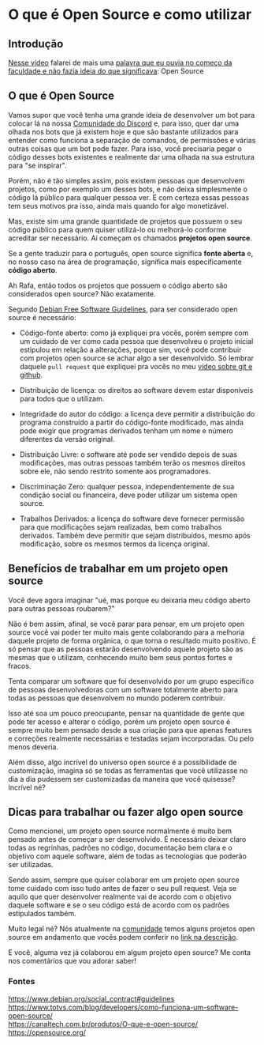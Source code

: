 # O que é Open Source e como utilizar

## Introdução

[Nesse vídeo](https://youtu.be/WVymQIlNpAQ) falarei de mais uma [palavra que eu ouvia no começo da faculdade e não fazia ideia do que significava](https://www.youtube.com/watch?v=dp0zB4n3MUs&list=PLhkO7OMKgT_oXQtrM2JjR-AzH0-v4kRzn): Open Source

## O que é Open Source

Vamos supor que você tenha uma grande ideia de desenvolver um bot para colocar lá na nossa [Comunidade do Discord](https://discord.gg/pDbY76q8Qf) e, para isso, quer dar uma olhada nos bots que já existem hoje e que são bastante utilizados para entender como funciona a separação de comandos, de permissões e várias outras coisas que um bot pode fazer. Para isso, você precisaria pegar o código desses bots existentes e realmente dar uma olhada na sua estrutura para "se inspirar".

Porém, não é tão simples assim, pois existem pessoas que desenvolvem projetos, como por exemplo um desses bots, e não deixa simplesmente o código lá público para qualquer pessoa ver. E com certeza essas pessoas tem seus motivos pra isso, ainda mais quando for algo monetizável.

Mas, existe sim uma grande quantidade de projetos que possuem o seu código público para quem quiser utilizá-lo ou melhorá-lo conforme acreditar ser necessário. Aí começam os chamados **projetos open source**.

Se a gente traduzir para o português, open source significa **fonte aberta** e, no nosso caso na área de programação, significa mais especificamente **código aberto**. 

Ah Rafa, então todos os projetos que possuem o código aberto são considerados open source? Não exatamente.

Segundo [Debian Free Software Guidelines](https://www.debian.org/social_contract#guidelines), para ser considerado open source é necessário: 

* Código-fonte aberto: como já expliquei pra vocês, porém sempre com um cuidado de ver como cada pessoa que desenvolveu o projeto inicial estipulou em relação a alterações, porque sim, você pode contribuir com projetos open source se achar algo a ser desenvolvido. Só lembrar daquele `pull request` que expliquei pra vocês no meu [vídeo sobre git e github](https://www.youtube.com/watch?v=UBAX-13g8OM&list=PLhkO7OMKgT_rqwGYldqcFxyN4yjFgmDh8).

* Distribuição de licença: os direitos ao software devem estar disponíveis para todos que o utilizam.

* Integridade do autor do código: a licença deve permitir a distribuição do programa construído a partir do código-fonte modificado, mas ainda pode exigir que programas derivados tenham um nome e número diferentes da versão original.

* Distribuição Livre: o software até pode ser vendido depois de suas modificações, mas outras pessoas também terão os mesmos direitos sobre ele, não sendo restrito somente aos programadores.

* Discriminação Zero: qualquer pessoa, independentemente de sua condição social ou financeira, deve poder utilizar um sistema open source.

* Trabalhos Derivados: a licença do software deve fornecer permissão para que modificações sejam realizadas, bem como trabalhos derivados. Também deve permitir que sejam distribuídos, mesmo após modificação, sobre os mesmos termos da licença original.

## Benefícios de trabalhar em um projeto open source

Você deve agora imaginar "ué, mas porque eu deixaria meu código aberto para outras pessoas roubarem?"

Não é bem assim, afinal, se você parar para pensar, em um projeto open source você vai poder ter muito mais gente colaborando para a melhoria daquele projeto de forma orgânica, o que torna o resultado muito positivo. É só pensar que as pessoas estarão desenvolvendo aquele projeto são as mesmas que o utilizam, conhecendo muito bem seus pontos fortes e fracos.

Tenta comparar um software que foi desenvolvido por um grupo especifico de pessoas desenvolvedoras com um software totalmente aberto para todas as pessoas que desenvolvem no mundo poderem contribuir.

Isso até soa um pouco preocupante, pensar na quantidade de gente que pode ter acesso e alterar o código, porém um projeto open source é sempre muito bem pensado desde a sua criação para que apenas features e correções realmente necessárias e testadas sejam incorporadas. Ou pelo menos deveria.

Além disso, algo incrível do universo open source é a possibilidade de customização, imagina só se todas as ferramentas que você utilizasse no dia a dia pudessem ser customizadas da maneira que você quisesse? Incrível né?

## Dicas para trabalhar ou fazer algo open source

Como mencionei, um projeto open source normalmente é muito bem pensado antes de começar a ser desenvolvido. É necessário deixar claro todas as regrinhas, padrões no código, documentação bem clara e o objetivo com aquele software, além de todas as tecnologias que poderão ser utilizadas.

Sendo assim, sempre que quiser colaborar em um projeto open source tome cuidado com isso tudo antes de fazer o seu pull request. Veja se aquilo que quer desenvolver realmente vai de acordo com o objetivo daquele software e se o seu código está de acordo com os padrões estipulados também.

Muito legal né? Nós atualmente na [comunidade](https://discord.gg/pDbY76q8Qf) temos alguns projetos open source em andamento que vocês podem conferir no [link na descrição](https://github.com/ballerini-server).

E você, alguma vez já colaborou em algum projeto open source? Me conta nos comentários que vou adorar saber!

### Fontes

https://www.debian.org/social_contract#guidelines <br>
https://www.totvs.com/blog/developers/como-funciona-um-software-open-source/ <br>
https://canaltech.com.br/produtos/O-que-e-open-source/ <br>
https://opensource.org/ <br>
